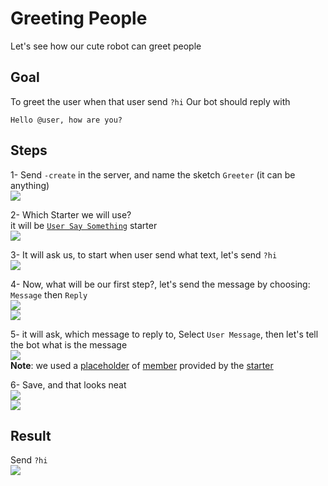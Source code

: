 # Greeting People
Let's see how our cute robot can greet people

## Goal
To greet the user when that user send `?hi`
Our bot should reply with
```
Hello @user, how are you?
```
## Steps
1- Send `-create` in the server, and name the sketch `Greeter` (it can be anything)\
![](https://i.imgur.com/ueVpwnm.jpg)

2- Which Starter we will use?\
it will be [`User Say Something`](../starters/userText.md) starter \
![](https://i.imgur.com/ZW2ZwxP.jpg)

3- It will ask us, to start when user send what text, let's send `?hi`\
![](https://i.imgur.com/5LKP51Y.jpg)

4- Now, what will be our first step?, let's send the message by choosing: `Message` then `Reply`\
![](https://i.imgur.com/x2BNrnk.jpg)\
![](https://i.imgur.com/JAsKCat.jpg)

5- it will ask, which message to reply to, Select `User Message`, then let's tell the bot what is the message\
![](https://i.imgur.com/Rcxg5aA.jpg)\
**Note**: we used a [placeholder](../tutorials/placeholder.md) of [member](../placeholders/user.md) provided by the [starter](../starters/userText.md)

6- Save, and that looks neat\
![](https://i.imgur.com/nHZ2imW.jpg)\
![](https://i.imgur.com/EaJrcIt.jpg)

## Result
Send `?hi`\
![](https://i.imgur.com/bPGLkIS.jpg)